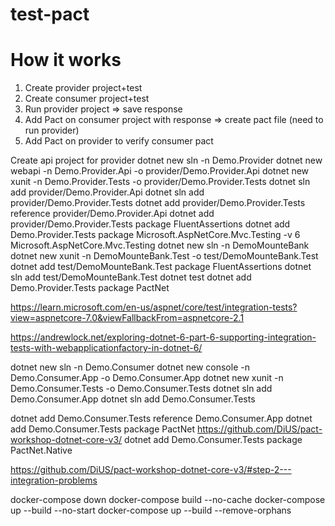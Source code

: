 # test-pact
# How it works
1. Create provider project+test
1. Create consumer project+test
1. Run provider project => save response
1. Add Pact on consumer project with response => create pact file (need to run provider)
1. Add Pact on provider to verify consumer pact


Create api project for provider
dotnet new sln -n Demo.Provider
dotnet new webapi -n Demo.Provider.Api -o provider/Demo.Provider.Api
dotnet new xunit -n Demo.Provider.Tests -o provider/Demo.Provider.Tests
dotnet sln add provider/Demo.Provider.Api
dotnet sln add provider/Demo.Provider.Tests
dotnet add provider/Demo.Provider.Tests reference provider/Demo.Provider.Api
dotnet add provider/Demo.Provider.Tests package FluentAssertions
dotnet add Demo.Provider.Tests package Microsoft.AspNetCore.Mvc.Testing -v 6
Microsoft.AspNetCore.Mvc.Testing
    dotnet new sln -n DemoMounteBank
    dotnet new xunit -n DemoMounteBank.Test -o test/DemoMounteBank.Test
    dotnet add test/DemoMounteBank.Test package FluentAssertions
    dotnet sln add test/DemoMounteBank.Test
    dotnet test
    dotnet add Demo.Provider.Tests package PactNet

https://learn.microsoft.com/en-us/aspnet/core/test/integration-tests?view=aspnetcore-7.0&viewFallbackFrom=aspnetcore-2.1

https://andrewlock.net/exploring-dotnet-6-part-6-supporting-integration-tests-with-webapplicationfactory-in-dotnet-6/


dotnet new sln -n Demo.Consumer
dotnet new console -n Demo.Consumer.App -o Demo.Consumer.App
dotnet new xunit -n Demo.Consumer.Tests -o Demo.Consumer.Tests
dotnet sln add Demo.Consumer.App
dotnet sln add Demo.Consumer.Tests

dotnet add Demo.Consumer.Tests reference Demo.Consumer.App
dotnet add Demo.Consumer.Tests package PactNet
https://github.com/DiUS/pact-workshop-dotnet-core-v3/
dotnet add Demo.Consumer.Tests package PactNet.Native


https://github.com/DiUS/pact-workshop-dotnet-core-v3/#step-2---integration-problems

docker-compose down
docker-compose build --no-cache
docker-compose up --build --no-start
docker-compose up --build --remove-orphans